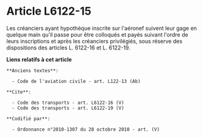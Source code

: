 # Article L6122-15

Les créanciers ayant hypothèque inscrite sur l'aéronef suivent leur gage en quelque main qu'il passe pour être colloqués et
payés suivant l'ordre de leurs inscriptions et après les créanciers privilégiés, sous réserve des dispositions des articles
L. 6122-16 et L. 6122-19.

**Liens relatifs à cet article**

	**Anciens textes**:

	  - Code de l'aviation civile - art. L122-13 (Ab)

	**Cite**:

	  - Code des transports - art. L6122-16 (V)
	  - Code des transports - art. L6122-19 (V)

	**Codifié par**:

	  - Ordonnance n°2010-1307 du 28 octobre 2010 - art. (V)
